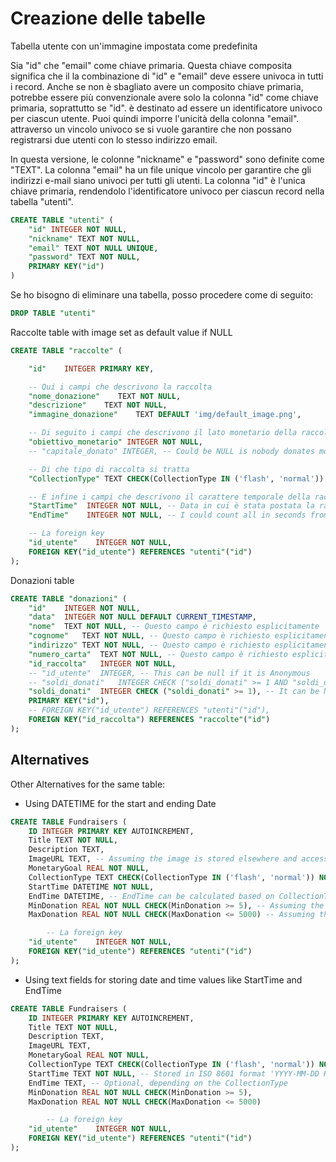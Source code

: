 # Creazione delle tabelle

Tabella utente con un'immagine impostata come predefinita

Sia "id" che "email" come chiave primaria. Questa chiave composita significa che il
la combinazione di "id" e "email" deve essere univoca in tutti i record. Anche se non è sbagliato avere un composito
chiave primaria, potrebbe essere più convenzionale avere solo la colonna "id" come chiave primaria, soprattutto se "id".
è destinato ad essere un identificatore univoco per ciascun utente. Puoi quindi imporre l'unicità della colonna "email".
attraverso un vincolo univoco se si vuole garantire che non possano registrarsi due utenti con lo stesso indirizzo email.

In questa versione, le colonne "nickname" e "password" sono definite come "TEXT". La colonna "email" ha un file unique
vincolo per garantire che gli indirizzi e-mail siano univoci per tutti gli utenti. La colonna "id" è l'unica chiave primaria,
rendendolo l'identificatore univoco per ciascun record nella tabella "utenti".

```sql
CREATE TABLE "utenti" (
    "id" INTEGER NOT NULL,
    "nickname" TEXT NOT NULL,
    "email" TEXT NOT NULL UNIQUE,
    "password" TEXT NOT NULL,
    PRIMARY KEY("id")
)
```

Se ho bisogno di eliminare una tabella, posso procedere come di seguito:
```sql
DROP TABLE "utenti"
```

Raccolte table with image set as default value if NULL
```sql
CREATE TABLE "raccolte" (

    "id"    INTEGER PRIMARY KEY,

    -- Qui i campi che descrivono la raccolta
    "nome_donazione"    TEXT NOT NULL,
    "descrizione"    TEXT NOT NULL,
    "immagine_donazione"    TEXT DEFAULT 'img/default_image.png',

    -- Di seguito i campi che descrivono il lato monetario della raccolta
    "obiettivo_monetario" INTEGER NOT NULL,
    -- "capitale_donato" INTEGER, -- Could be NULL is nobody donates money -- I'll add this to the "donazioni" table

    -- Di che tipo di raccolta si tratta
    "CollectionType" TEXT CHECK(CollectionType IN ('flash', 'normal')) NOT NULL,

    -- E infine i campi che descrivono il carattere temporale della raccolta
    "StartTime"  INTEGER NOT NULL, -- Data in cui è stata postata la raccolta
    "EndTime"    INTEGER NOT NULL, -- I could count all in seconds from 14 days (1,210,000 seconds) to 5 minutes

    -- La foreign key
    "id_utente"    INTEGER NOT NULL,
    FOREIGN KEY("id_utente") REFERENCES "utenti"("id")
);
```

Donazioni table
```sql
CREATE TABLE "donazioni" (
	"id"	INTEGER NOT NULL,
	"data"	INTEGER NOT NULL DEFAULT CURRENT_TIMESTAMP,
	"nome"	TEXT NOT NULL, -- Questo campo è richiesto esplicitamente
	"cognome"	TEXT NOT NULL, -- Questo campo è richiesto esplicitamente
	"indirizzo"	TEXT NOT NULL, -- Questo campo è richiesto esplicitamente
	"numero_carta"	TEXT NOT NULL, -- Questo campo è richiesto esplicitamente
	"id_raccolta"	INTEGER NOT NULL,
	-- "id_utente"	INTEGER, -- This can be null if it is Anonymous
	-- "soldi_donati"	INTEGER CHECK ("soldi_donati" >= 1 AND "soldi_donati" <= 5000) NOT NULL,
	"soldi_donati"	INTEGER CHECK ("soldi_donati" >= 1), -- It can be NULL, when the collection starts, or if it just doesn't receive any
	PRIMARY KEY("id"),
	-- FOREIGN KEY("id_utente") REFERENCES "utenti"("id"),
	FOREIGN KEY("id_raccolta") REFERENCES "raccolte"("id")
);
```


## Alternatives

Other Alternatives for the same table:

- Using DATETIME for the start and ending Date
```sql
CREATE TABLE Fundraisers (
    ID INTEGER PRIMARY KEY AUTOINCREMENT,
    Title TEXT NOT NULL,
    Description TEXT,
    ImageURL TEXT, -- Assuming the image is stored elsewhere and accessed via a URL
    MonetaryGoal REAL NOT NULL,
    CollectionType TEXT CHECK(CollectionType IN ('flash', 'normal')) NOT NULL,
    StartTime DATETIME NOT NULL,
    EndTime DATETIME, -- EndTime can be calculated based on CollectionType, but storing it explicitly for 'normal' type
    MinDonation REAL NOT NULL CHECK(MinDonation >= 5), -- Assuming the minimum is 5 euros
    MaxDonation REAL NOT NULL CHECK(MaxDonation <= 5000) -- Assuming the maximum is 5000 euros

        -- La foreign key
    "id_utente"    INTEGER NOT NULL,
    FOREIGN KEY("id_utente") REFERENCES "utenti"("id")
);
```

- Using text fields for storing date and time values like StartTime and EndTime
```sql
CREATE TABLE Fundraisers (
    ID INTEGER PRIMARY KEY AUTOINCREMENT,
    Title TEXT NOT NULL,
    Description TEXT,
    ImageURL TEXT,
    MonetaryGoal REAL NOT NULL,
    CollectionType TEXT CHECK(CollectionType IN ('flash', 'normal')) NOT NULL,
    StartTime TEXT NOT NULL, -- Stored in ISO 8601 format 'YYYY-MM-DD HH:MM:SS'
    EndTime TEXT, -- Optional, depending on the CollectionType
    MinDonation REAL NOT NULL CHECK(MinDonation >= 5),
    MaxDonation REAL NOT NULL CHECK(MaxDonation <= 5000)

        -- La foreign key
    "id_utente"    INTEGER NOT NULL,
    FOREIGN KEY("id_utente") REFERENCES "utenti"("id")
);
```
